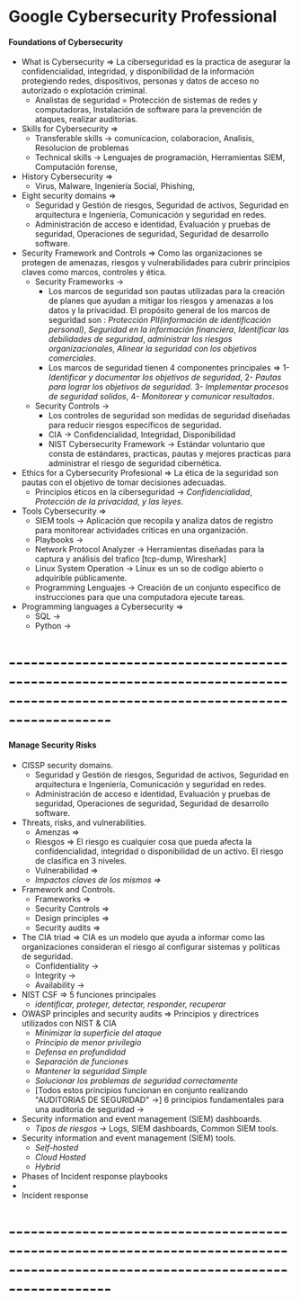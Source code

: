 # Google Cybersecurity Professional

#### Foundations of Cybersecurity

- What is Cybersecurity => La ciberseguridad es la practica de asegurar la confidencialidad, integridad, y disponibilidad de la información protegiendo redes, dispositivos, personas y datos de acceso no autorizado o explotación criminal.
  - Analistas de seguridad = Protección de sistemas de redes y computadoras, Instalación de software para la prevención de ataques, realizar auditorias.
- Skills for Cybersecurity =>
  - Transferable skills -> comunicacion, colaboracion, Analisis, Resolucion de problemas
  - Technical skills -> Lenguajes de programación, Herramientas SIEM, Computación forense,
- History Cybersecurity =>
  - Virus, Malware, Ingeniería Social, Phishing,
- Eight security domains =>
  - Seguridad y Gestión de riesgos, Seguridad de activos, Seguridad en arquitectura e Ingeniería, Comunicación y seguridad en redes.
  - Administración de acceso e identidad, Evaluación y pruebas de seguridad, Operaciones de seguridad, Seguridad de desarrollo software.
- Security Framework and Controls => Como las organizaciones se protegen de amenazas, riesgos y vulnerabilidades para cubrir principios claves como marcos, controles y ética.
  - Security Frameworks ->
    - Los marcos de seguridad son pautas utilizadas para la creación de planes que ayudan a mitigar los riesgos y amenazas a los datos y la privacidad. El propósito general de los marcos de seguridad son : _Protección PII(información de identificación personal)_, _Seguridad en la información financiera_, _Identificar las debilidades de seguridad_, _administrar los riesgos organizacionales_, _Alinear la seguridad con los objetivos comerciales_.
    - Los marcos de seguridad tienen 4 componentes principales => 1- _Identificar y documentar los objetivos de seguridad_, 2- _Pautas para lograr los objetivos de seguridad_. 3- _Implementar procesos de seguridad solidos_, 4- _Monitorear y comunicar resultados_.
  - Security Controls ->
    - Los controles de seguridad son medidas de seguridad diseñadas para reducir riesgos específicos de seguridad.
    - CIA -> Confidencialidad, Integridad, Disponibilidad
    - NIST Cybersecurity Framework -> Estándar voluntario que consta de estándares, practicas, pautas y mejores practicas para administrar el riesgo de seguridad cibernética.
- Ethics for a Cybersecurity Profesional => La ética de la seguridad son pautas con el objetivo de tomar decisiones adecuadas.
  - Principios éticos en la ciberseguridad -> _Confidencialidad_, _Protección de la privacidad_, _y las leyes_.
- Tools Cybersecurity =>
  - SIEM tools -> Aplicación que recopila y analiza datos de registro para monitorear actividades criticas en una organización.
  - Playbooks ->
  - Network Protocol Analyzer -> Herramientas diseñadas para la captura y análisis del trafico [tcp-dump, Wireshark]
  - Linux System Operation -> Linux es un so de codigo abierto o adquirible públicamente.
  - Programming Lenguajes -> Creación de un conjunto especifico de instrucciones para que una computadora ejecute tareas.
- Programming languages a Cybersecurity =>
  - SQL ->
  - Python ->

# --------------------------------------------------------------------------------------------------------------------------------

#### Manage Security Risks

- CISSP security domains.
  - Seguridad y Gestión de riesgos, Seguridad de activos, Seguridad en arquitectura e Ingeniería, Comunicación y seguridad en redes.
  - Administración de acceso e identidad, Evaluación y pruebas de seguridad, Operaciones de seguridad, Seguridad de desarrollo software.
- Threats, risks, and vulnerabilities.
  - Amenzas =>
  - Riesgos => El riesgo es cualquier cosa que pueda afecta la confidencialidad, integridad o disponibilidad de un activo. El riesgo de clasifica en 3 niveles.
  - Vulnerabilidad =>
  - _Impactos claves de los mismos =>_
- Framework and Controls.
  - Frameworks =>
  - Security Controls =>
  - Design principles =>
  - Security audits =>
- The CIA triad => CIA es un modelo que ayuda a informar como las organizaciones consideran el riesgo al configurar sistemas y políticas de seguridad.
  - Confidentiality ->
  - Integrity ->
  - Availability ->
- NIST CSF => 5 funciones principales
  - _identificar, proteger, detectar, responder, recuperar_
- OWASP principles and security audits => Principios y directrices utilizados con NIST & CIA
  - _Minimizar la superficie del ataque_
  - _Principio de menor privilegio_
  - _Defensa en profundidad_
  - _Separación de funciones_
  - _Mantener la seguridad Simple_
  - _Solucionar los problemas de seguridad correctamente_
  - [Todos estos principios funcionan en conjunto realizando "AUDITORIAS DE SEGURIDAD" ->] 6 principios fundamentales para una auditoria de seguridad ->
- Security information and event management (SIEM) dashboards.
  - _Tipos de riesgos ->_ Logs, SIEM dashboards, Common SIEM tools.
- Security information and event management (SIEM) tools.
  - _Self-hosted_
  - _Cloud Hosted_
  - _Hybrid_
- Phases of Incident response playbooks
-
- Incident response

# --------------------------------------------------------------------------------------------------------------------------------
